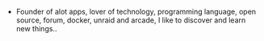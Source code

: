 - Founder of alot apps, lover of technology, programming language, open source, forum, docker, unraid and arcade, I like to discover and learn new things..
  <br>













































































































































































































































































































































































































































